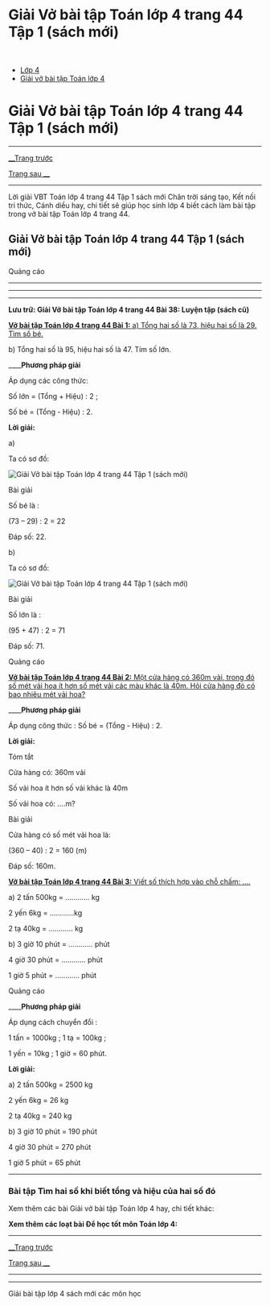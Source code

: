 # Giải Vở bài tập Toán lớp 4 trang 44 Tập 1 (sách mới)

﻿

  * [Lớp 4](https://vietjack.com/series/lop-4.jsp)
  * [Giải vở bài tập Toán lớp 4](https://vietjack.com/giai-vo-bai-tap-toan-4/index.jsp)



# Giải Vở bài tập Toán lớp 4 trang 44 Tập 1 (sách mới)

* * *

[__Trang trước](https://vietjack.com/giai-vo-bai-tap-toan-4/bai-37-tim-hai-so-khi-biet-tong-va-hieu-cua-hai-so-do.jsp)

[Trang sau __](https://vietjack.com/giai-vo-bai-tap-toan-4/bai-39-luyen-tap-chung.jsp)

* * *

Lời giải VBT Toán lớp 4 trang 44 Tập 1 sách mới Chân trời sáng tạo, Kết nối tri thức, Cánh diều hay, chi tiết sẽ giúp học sinh lớp 4 biết cách làm bài tập trong vở bài tập Toán lớp 4 trang 44.

## Giải Vở bài tập Toán lớp 4 trang 44 Tập 1 (sách mới)

Quảng cáo

* * *

* * *

* * *

**Lưu trữ: Giải Vở bài tập Toán lớp 4 trang 44 Bài 38: Luyện tập (sách cũ)**

[**Vở bài tập Toán lớp 4 trang 44 Bài 1:** a) Tổng hai số là 73, hiệu hai số là 29. Tìm số bé.](https://vietjack.com/giai-vo-bai-tap-toan-4/bai-1-trang-44-vbt-toan-4-tap-1.jsp)

b) Tổng hai số là 95, hiệu hai số là 47. Tím số lớn.

____**Phương pháp giải**

Áp dụng các công thức:

Số lớn = (Tổng + Hiệu) : 2 ;

Số bé = (Tổng - Hiệu) : 2.

**Lời giải:**

a)

Ta có sơ đồ:

![Giải Vở bài tập Toán lớp 4 trang 44 Tập 1 \(sách mới\)](https://vietjack.com/giai-vo-bai-tap-toan-4/images/bai-1-trang-44-vbt-toan-4-tap-1.PNG)

Bài giải

Số bé là :

(73 – 29) : 2 = 22

Đáp số: 22.

b)

Ta có sơ đồ:

![Giải Vở bài tập Toán lớp 4 trang 44 Tập 1 \(sách mới\)](https://vietjack.com/giai-vo-bai-tap-toan-4/images/bai-1-trang-44-vbt-toan-4-tap-1-1.PNG)

Bài giải

Số lớn là :

(95 + 47) : 2 = 71

Đáp số: 71.

Quảng cáo

[**Vở bài tập Toán lớp 4 trang 44 Bài 2:** Một cửa hàng có 360m vải, trong đó số mét vải hoa ít hơn số mét vải các màu khác là 40m. Hỏi cửa hàng đó có bao nhiêu mét vải hoa?](https://vietjack.com/giai-vo-bai-tap-toan-4/bai-2-trang-44-vbt-toan-4-tap-1.jsp)

____**Phương pháp giải**

Áp dụng công thức : Số bé = (Tổng - Hiệu) : 2.

**Lời giải:**

Tóm tắt

Cửa hàng có: 360m vải

Số vải hoa ít hơn số vải khác là 40m

Số vải hoa có: ….m?

Bài giải

Cửa hàng có số mét vải hoa là:

(360 – 40) : 2 = 160 (m)

Đáp số: 160m.

[**Vở bài tập Toán lớp 4 trang 44 Bài 3:** Viết số thích hợp vào chỗ chấm: ....](https://vietjack.com/giai-vo-bai-tap-toan-4/bai-3-trang-44-vbt-toan-4-tap-1.jsp)

a) 2 tấn 500kg = ………… kg

2 yến 6kg = …………kg

2 tạ 40kg = ………… kg

b) 3 giờ 10 phút = ………… phút

4 giờ 30 phút = ………… phút

1 giờ 5 phút = ………… phút

Quảng cáo

____**Phương pháp giải**

Áp dụng cách chuyển đổi :

1 tấn = 1000kg ; 1 tạ = 100kg ; 

1 yến = 10kg ; 1 giờ = 60 phút.

**Lời giải:**

a) 2 tấn 500kg = 2500 kg

2 yến 6kg = 26 kg

2 tạ 40kg = 240 kg

b) 3 giờ 10 phút = 190 phút

4 giờ 30 phút = 270 phút

1 giờ 5 phút = 65 phút

* * *

### **Bài tập Tìm hai số khi biết tổng và hiệu của hai số đó**

Xem thêm các bài Giải vở bài tập Toán lớp 4 hay, chi tiết khác:

**Xem thêm các loạt bài Để học tốt môn Toán lớp 4:**

* * *

[__Trang trước](https://vietjack.com/giai-vo-bai-tap-toan-4/bai-37-tim-hai-so-khi-biet-tong-va-hieu-cua-hai-so-do.jsp)

[Trang sau __](https://vietjack.com/giai-vo-bai-tap-toan-4/bai-39-luyen-tap-chung.jsp)

* * *

* * *

Giải bài tập lớp 4 sách mới các môn học
